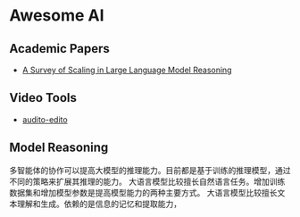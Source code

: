 # Awesome AI 

## Academic Papers

- [A Survey of Scaling in Large Language Model Reasoning](https://arxiv.org/pdf/2504.02181)

## Video Tools

- [audito-edito](https://github.com/WyattBlue/auto-editor)

## Model Reasoning

多智能体的协作可以提高大模型的推理能力。目前都是基于训练的推理模型，通过不同的策略来扩展其推理的能力。 大语言模型比较擅长自然语言任务。增加训练数据集和增加模型参数是提高模型能力的两种主要方式。 大语言模型比较擅长文本理解和生成。依赖的是信息的记忆和提取能力，


